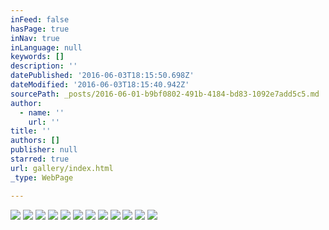 ```yaml
---
inFeed: false
hasPage: true
inNav: true
inLanguage: null
keywords: []
description: ''
datePublished: '2016-06-03T18:15:50.698Z'
dateModified: '2016-06-03T18:15:40.942Z'
sourcePath: _posts/2016-06-01-b9bf0802-491b-4184-bd83-1092e7add5c5.md
author:
  - name: ''
    url: ''
title: ''
authors: []
publisher: null
starred: true
url: gallery/index.html
_type: WebPage

---
```

![](https://s3-us-west-2.amazonaws.com/the-grid-img/p/d88936f72cf6c8ddd408717ee211413c2c50b1f6.jpg)
![](https://the-grid-user-content.s3-us-west-2.amazonaws.com/ae636f92-7366-4e7c-a996-c2f0c25fcd39.png)
![](https://the-grid-user-content.s3-us-west-2.amazonaws.com/a112d09d-c2d7-460d-a975-ba0748734c75.jpg)
![](https://the-grid-user-content.s3-us-west-2.amazonaws.com/87d3a53d-f117-432c-8573-dd019c091083.jpg)
![](https://the-grid-user-content.s3-us-west-2.amazonaws.com/baabe431-9f8c-446e-a513-8ee754f1a615.jpg)
![](https://the-grid-user-content.s3-us-west-2.amazonaws.com/52dbbc53-8c59-4ec8-85d2-0f81bc08005b.jpg)
![](https://the-grid-user-content.s3-us-west-2.amazonaws.com/052dc253-6c12-4c3b-80bd-4d28a1c2310e.jpg)
![](https://the-grid-user-content.s3-us-west-2.amazonaws.com/83418e48-990b-489d-8b3c-6856ca506bad.jpg)
![](https://the-grid-user-content.s3-us-west-2.amazonaws.com/332e07e7-77af-4429-afcb-f3ded66e84df.jpg)
![](https://the-grid-user-content.s3-us-west-2.amazonaws.com/9f99b057-97bb-49be-b4a3-44f18df767b9.jpg)
![](https://the-grid-user-content.s3-us-west-2.amazonaws.com/4b3c85f1-968f-4d6f-a836-22a4671bb670.jpg)
![](https://the-grid-user-content.s3-us-west-2.amazonaws.com/4f4a9178-60fb-41df-8690-554cb3ff63f4.png)